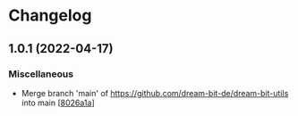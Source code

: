 # Changelog

<a name="1.0.1"></a>
## 1.0.1 (2022-04-17)

### Miscellaneous

-  Merge branch &#x27;main&#x27; of https://github.com/dream-bit-de/dream-bit-utils into main [[8026a1a](https://github.com/dream-bit-de/dream-bit-utils/commit/8026a1ac7908a297ca4bc307a514cf1088e71485)]


